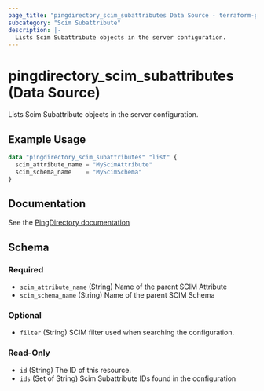 ```yaml
---
page_title: "pingdirectory_scim_subattributes Data Source - terraform-provider-pingdirectory"
subcategory: "Scim Subattribute"
description: |-
  Lists Scim Subattribute objects in the server configuration.
---
```


# pingdirectory_scim_subattributes (Data Source)

Lists Scim Subattribute objects in the server configuration.

## Example Usage

```terraform
data "pingdirectory_scim_subattributes" "list" {
  scim_attribute_name = "MyScimAttribute"
  scim_schema_name    = "MyScimSchema"
}
```

## Documentation
See the [PingDirectory documentation](https://docs.pingidentity.com/r/en-us/pingdirectory-93/pd_proxy_config_ldap_mapped_scim_resource_type)

<!-- schema generated by tfplugindocs -->
## Schema

### Required

- `scim_attribute_name` (String) Name of the parent SCIM Attribute
- `scim_schema_name` (String) Name of the parent SCIM Schema

### Optional

- `filter` (String) SCIM filter used when searching the configuration.

### Read-Only

- `id` (String) The ID of this resource.
- `ids` (Set of String) Scim Subattribute IDs found in the configuration

